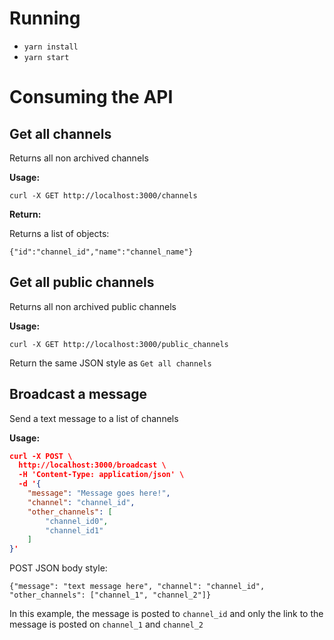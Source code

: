 # Running

* `yarn install`
* `yarn start`

# Consuming the API

## Get all channels

Returns all non archived channels

**Usage:**

`curl -X GET http://localhost:3000/channels`

**Return:**

Returns a list of objects:

`{"id":"channel_id","name":"channel_name"}`

## Get all public channels

Returns all non archived public channels

**Usage:**

`curl -X GET http://localhost:3000/public_channels`

Return the same JSON style as `Get all channels`

## Broadcast a message

Send a text message to a list of channels

**Usage:**

```json
curl -X POST \
  http://localhost:3000/broadcast \
  -H 'Content-Type: application/json' \
  -d '{
    "message": "Message goes here!",
    "channel": "channel_id",
    "other_channels": [
        "channel_id0",
        "channel_id1"
    ]
}'
```

POST JSON body style:

`{"message": "text message here", "channel": "channel_id", "other_channels": ["channel_1", "channel_2"]}`

In this example, the message is posted to `channel_id` and only the link to the message is posted on `channel_1` and `channel_2`
